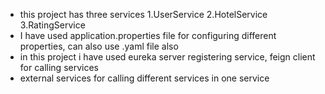 - this project has three services
1.UserService 2.HotelService 3.RatingService
- I have used application.properties file for configuring different properties, can also use .yaml file also
- in this project i have used eureka server registering service, feign client for calling services 
- external services for calling different services in one service

